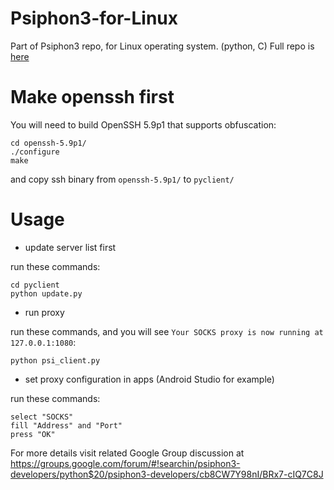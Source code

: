 # Psiphon3-for-Linux
Part of Psiphon3 repo, for Linux operating system. (python, C)
Full repo is [here](https://bitbucket.org/psiphon/psiphon-circumvention-system)

# Make openssh first

You will need to build OpenSSH 5.9p1 that supports obfuscation: 

    cd openssh-5.9p1/
    ./configure
    make

and copy ssh binary from `openssh-5.9p1/` to `pyclient/`

# Usage

- update server list first

run these commands:

    cd pyclient
    python update.py

- run proxy

run these commands, and you will see `Your SOCKS proxy is now running at 127.0.0.1:1080`:

    python psi_client.py

- set proxy configuration in apps (Android Studio for example)

run these commands:

    select "SOCKS"
    fill "Address" and "Port"
    press "OK"

For more details visit related Google Group discussion at
https://groups.google.com/forum/#!searchin/psiphon3-developers/python$20/psiphon3-developers/cb8CW7Y98nI/BRx7-cIQ7C8J

